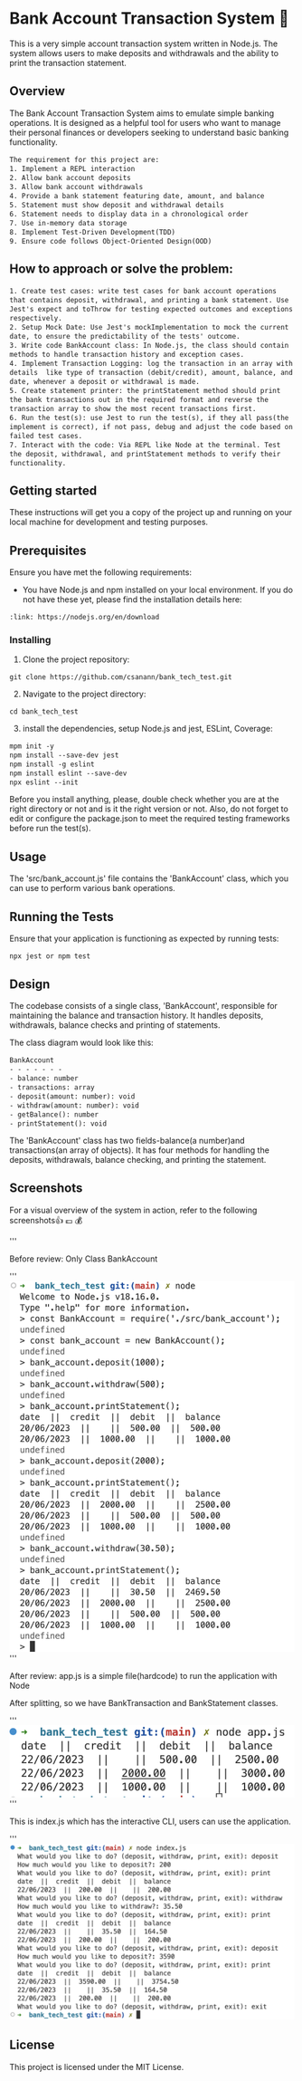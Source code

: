 # Bank Account Transaction System :tada:

This is a very simple account transaction system written in Node.js. The system allows users to make deposits and withdrawals and the ability to print the transaction statement.

## Overview

The Bank Account Transaction System aims to emulate simple banking operations. It is designed as a helpful tool for users who want to manage their personal finances or developers seeking to understand basic banking functionality.
```
The requirement for this project are:
1. Implement a REPL interaction
2. Allow bank account deposits
3. Allow bank account withdrawals
4. Provide a bank statement featuring date, amount, and balance
5. Statement must show deposit and withdrawal details
6. Statement needs to display data in a chronological order
7. Use in-memory data storage
8. Implement Test-Driven Development(TDD)
9. Ensure code follows Object-Oriented Design(OOD)
```
## How to approach or solve the problem:
```
1. Create test cases: write test cases for bank account operations that contains deposit, withdrawal, and printing a bank statement. Use Jest's expect and toThrow for testing expected outcomes and exceptions respectively.
2. Setup Mock Date: Use Jest's mockImplementation to mock the current date, to ensure the predictability of the tests' outcome.
3. Write code BankAccount class: In Node.js, the class should contain methods to handle transaction history and exception cases.
4. Implement Transaction Logging: log the transaction in an array with details  like type of transaction (debit/credit), amount, balance, and date, whenever a deposit or withdrawal is made.
5. Create statement printer: the printStatement method should print the bank transactions out in the required format and reverse the transaction array to show the most recent transactions first.
6. Run the test(s): use Jest to run the test(s), if they all pass(the implement is correct), if not pass, debug and adjust the code based on failed test cases.
7. Interact with the code: Via REPL like Node at the terminal. Test the deposit, withdrawal, and printStatement methods to verify their functionality.

```
## Getting started

These instructions will get you a copy of the project up and running on your local machine for development and testing purposes.

## Prerequisites

Ensure you have met the following requirements:
* You have Node.js and npm installed on your local environment. If you do not have these yet, please find the installation details here:
```
:link: https://nodejs.org/en/download 
```

### Installing

1. Clone the project repository:
```
git clone https://github.com/csanann/bank_tech_test.git
```
2. Navigate to the project directory: 
```
cd bank_tech_test
```
3. install the dependencies, setup Node.js and jest, ESLint, Coverage: 
```
mpm init -y
npm install --save-dev jest
npm install -g eslint
npm install eslint --save-dev
npx eslint --init

```
Before you install anything, please, double check whether you are at the right directory or not and is it the right version or not.
Also, do not forget to edit or configure the package.json to meet the required testing frameworks before run the test(s).

## Usage

The 'src/bank_account.js' file contains the 'BankAccount' class, which you can use to perform various bank operations.

## Running the Tests

Ensure that your application is functioning as expected by running tests: 
```
npx jest or npm test
```

## Design

The codebase consists of a single class, 'BankAccount', responsible for maintaining the balance and transaction history. It handles deposits, withdrawals, balance checks and printing of statements.

The class diagram would look like this:
```
BankAccount
- - - - - - -
- balance: number
- transactions: array
- deposit(amount: number): void
- withdraw(amount: number): void
- getBalance(): number
- printStatement(): void
```

The 'BankAccount' class has two fields-balance(a number)and transactions(an array of objects). It has four methods for handling the deposits, withdrawals, balance checking, and printing the statement.

## Screenshots 

For a visual overview of the system in action, refer to the following screenshots:+1: :pound: :moneybag:

'''

Before review:
Only Class BankAccount

'''
![System in use](./src/bank_tech.png)
'''

After review: app.js is a simple file(hardcode) to run the application with Node

After splitting, so we have BankTransaction and BankStatement classes.

'''
![System in use](./src/bank_tech_app.png)
 '''

 This is index.js which has the interactive CLI, users can use the application.


 '''
![System in use](./src/bank_tech_index.png)


## License

This project is licensed under the MIT License.